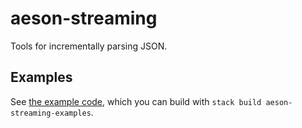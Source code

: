 aeson-streaming
===============

Tools for incrementally parsing JSON.

Examples
--------

See [the example code](aeson-streaming-examples/src/Data/Aeson/Streaming/Examples),
which you can build with `stack build aeson-streaming-examples`.
